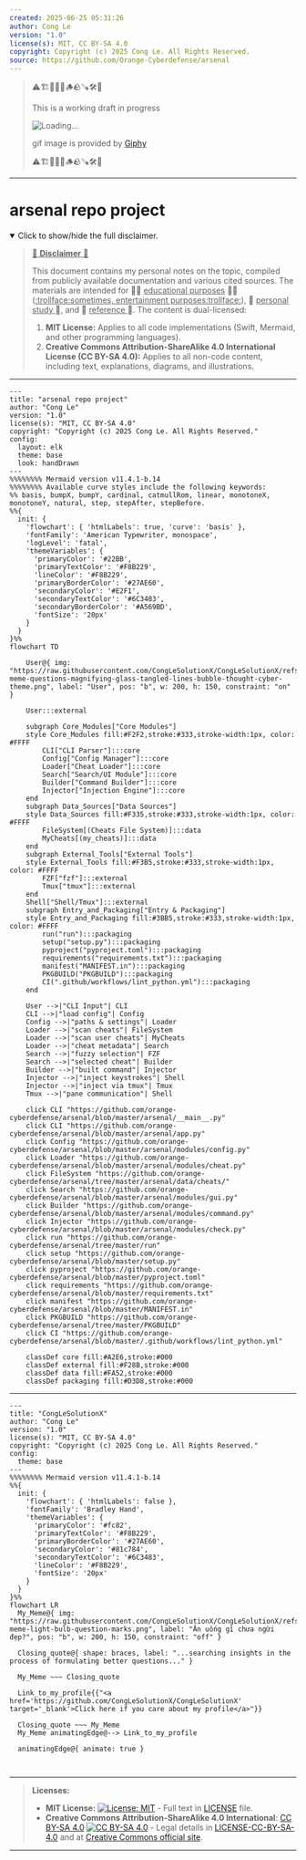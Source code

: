 ```yaml
---
created: 2025-06-25 05:31:26
author: Cong Le
version: "1.0"
license(s): MIT, CC BY-SA 4.0
copyright: Copyright (c) 2025 Cong Le. All Rights Reserved.
source: https://github.com/Orange-Cyberdefense/arsenal
---
```



> ⚠️🏗️🚧🦺🧱🪵🪨🪚🛠️👷
> 
> This is a working draft in progress
> 
> ![Loading...](https://media0.giphy.com/media/v1.Y2lkPTc5MGI3NjExb2dnYTBqZHZjczg4c2xuaDF4NXVkNzMwa3J4N3F5OGNpMzFmZHQzYSZlcD12MV9pbnRlcm5hbF9naWZfYnlfaWQmY3Q9Zw/My8Zr0fQ7yBY83g49m/giphy.gif)
>
> gif image is provided by [Giphy](https://giphy.com)
> 
> ⚠️🏗️🚧🦺🧱🪵🪨🪚🛠️👷


----




# arsenal repo project
<details open>
<summary>Click to show/hide the full disclaimer.</summary>
   
> <ins>📢 **Disclaimer** 🚨</ins>
>
> This document contains my personal notes on the topic,
> compiled from publicly available documentation and various cited sources.
> The materials are intended for 👨‍🎓 <ins>educational purposes</ins> 👨‍🎓 (<ins>:trollface:sometimes, entertainment purposes:trollface:</ins>), 📖 <ins> personal study </ins> 📖, and 🔖 <ins> reference </ins> 🔖.
> The content is dual-licensed:
> 1. **MIT License:** Applies to all code implementations (Swift, Mermaid, and other programming languages).
> 2. **Creative Commons Attribution-ShareAlike 4.0 International License (CC BY-SA 4.0):** Applies to all non-code content, including text, explanations, diagrams, and illustrations.

</details>


-----

```mermaid
---
title: "arsenal repo project"
author: "Cong Le"
version: "1.0"
license(s): "MIT, CC BY-SA 4.0"
copyright: "Copyright (c) 2025 Cong Le. All Rights Reserved."
config:
  layout: elk
  theme: base
  look: handDrawn
---
%%%%%%%% Mermaid version v11.4.1-b.14
%%%%%%%% Available curve styles include the following keywords:
%% basis, bumpX, bumpY, cardinal, catmullRom, linear, monotoneX, monotoneY, natural, step, stepAfter, stepBefore.
%%{
  init: {
    'flowchart': { 'htmlLabels': true, 'curve': 'basis' },
    'fontFamily': 'American Typewriter, monospace',
    'logLevel': 'fatal',
    'themeVariables': {
      'primaryColor': '#22BB',
      'primaryTextColor': '#F8B229',
      'lineColor': '#F8B229',
      'primaryBorderColor': '#27AE60',
      'secondaryColor': '#E2F1',
      'secondaryTextColor': '#6C3483',
      'secondaryBorderColor': '#A569BD',
      'fontSize': '20px'
    }
  }
}%%
flowchart TD

    User@{ img: "https://raw.githubusercontent.com/CongLeSolutionX/CongLeSolutionX/refs/heads/main/assets/images/My-meme-questions-magnifying-glass-tangled-lines-bubble-thought-cyber-theme.png", label: "User", pos: "b", w: 200, h: 150, constraint: "on" }
    
    User:::external

    subgraph Core_Modules["Core Modules"]
    style Core_Modules fill:#F2F2,stroke:#333,stroke-width:1px, color: #FFFF
        CLI["CLI Parser"]:::core
        Config["Config Manager"]:::core
        Loader["Cheat Loader"]:::core
        Search["Search/UI Module"]:::core
        Builder["Command Builder"]:::core
        Injector["Injection Engine"]:::core
    end
    subgraph Data_Sources["Data Sources"]
    style Data_Sources fill:#F335,stroke:#333,stroke-width:1px, color: #FFFF
        FileSystem[(Cheats File System)]:::data
        MyCheats[(my_cheats)]:::data
    end
    subgraph External_Tools["External Tools"]
    style External_Tools fill:#F3B5,stroke:#333,stroke-width:1px, color: #FFFF
        FZF["fzf"]:::external
        Tmux["tmux"]:::external
    end
    Shell["Shell/Tmux"]:::external
    subgraph Entry_and_Packaging["Entry & Packaging"]
    style Entry_and_Packaging fill:#3BB5,stroke:#333,stroke-width:1px, color: #FFFF
        run("run"):::packaging
        setup("setup.py"):::packaging
        pyproject("pyproject.toml"):::packaging
        requirements("requirements.txt"):::packaging
        manifest("MANIFEST.in"):::packaging
        PKGBUILD("PKGBUILD"):::packaging
        CI(".github/workflows/lint_python.yml"):::packaging
    end

    User -->|"CLI Input"| CLI
    CLI -->|"load config"| Config
    Config -->|"paths & settings"| Loader
    Loader -->|"scan cheats"| FileSystem
    Loader -->|"scan user cheats"| MyCheats
    Loader -->|"cheat metadata"| Search
    Search -->|"fuzzy selection"| FZF
    Search -->|"selected cheat"| Builder
    Builder -->|"built command"| Injector
    Injector -->|"inject keystrokes"| Shell
    Injector -->|"inject via tmux"| Tmux
    Tmux -->|"pane communication"| Shell

    click CLI "https://github.com/orange-cyberdefense/arsenal/blob/master/arsenal/__main__.py"
    click CLI "https://github.com/orange-cyberdefense/arsenal/blob/master/arsenal/app.py"
    click Config "https://github.com/orange-cyberdefense/arsenal/blob/master/arsenal/modules/config.py"
    click Loader "https://github.com/orange-cyberdefense/arsenal/blob/master/arsenal/modules/cheat.py"
    click FileSystem "https://github.com/orange-cyberdefense/arsenal/tree/master/arsenal/data/cheats/"
    click Search "https://github.com/orange-cyberdefense/arsenal/blob/master/arsenal/modules/gui.py"
    click Builder "https://github.com/orange-cyberdefense/arsenal/blob/master/arsenal/modules/command.py"
    click Injector "https://github.com/orange-cyberdefense/arsenal/blob/master/arsenal/modules/check.py"
    click run "https://github.com/orange-cyberdefense/arsenal/tree/master/run"
    click setup "https://github.com/orange-cyberdefense/arsenal/blob/master/setup.py"
    click pyproject "https://github.com/orange-cyberdefense/arsenal/blob/master/pyproject.toml"
    click requirements "https://github.com/orange-cyberdefense/arsenal/blob/master/requirements.txt"
    click manifest "https://github.com/orange-cyberdefense/arsenal/blob/master/MANIFEST.in"
    click PKGBUILD "https://github.com/orange-cyberdefense/arsenal/tree/master/PKGBUILD"
    click CI "https://github.com/orange-cyberdefense/arsenal/blob/master/.github/workflows/lint_python.yml"

    classDef core fill:#A2E6,stroke:#000
    classDef external fill:#F28B,stroke:#000
    classDef data fill:#FA52,stroke:#000
    classDef packaging fill:#D3D8,stroke:#000

```

-----

<!-- 
```mermaid
%% Current Mermaid version
info
```  -->


```mermaid
---
title: "CongLeSolutionX"
author: "Cong Le"
version: "1.0"
license(s): "MIT, CC BY-SA 4.0"
copyright: "Copyright (c) 2025 Cong Le. All Rights Reserved."
config:
  theme: base
---
%%%%%%%% Mermaid version v11.4.1-b.14
%%{
  init: {
    'flowchart': { 'htmlLabels': false },
    'fontFamily': 'Bradley Hand',
    'themeVariables': {
      'primaryColor': '#fc82',
      'primaryTextColor': '#F8B229',
      'primaryBorderColor': '#27AE60',
      'secondaryColor': '#81c784',
      'secondaryTextColor': '#6C3483',
      'lineColor': '#F8B229',
      'fontSize': '20px'
    }
  }
}%%
flowchart LR
  My_Meme@{ img: "https://raw.githubusercontent.com/CongLeSolutionX/CongLeSolutionX/refs/heads/main/assets/images/My-meme-light-bulb-question-marks.png", label: "Ăn uống gì chưa ngừi đẹp?", pos: "b", w: 200, h: 150, constraint: "off" }

  Closing_quote@{ shape: braces, label: "...searching insights in the process of formulating better questions..." }
    
  My_Meme ~~~ Closing_quote
    
  Link_to_my_profile{{"<a href='https://github.com/CongLeSolutionX/CongLeSolutionX' target='_blank'>Click here if you care about my profile</a>"}}

  Closing_quote ~~~ My_Meme
  My_Meme animatingEdge@--> Link_to_my_profile
  
  animatingEdge@{ animate: true }



```

---
>**Licenses:**
>
>- **MIT License:**  [![License: MIT](https://img.shields.io/badge/License-MIT-yellow.svg)](LICENSE) - Full text in [LICENSE](LICENSE) file.
>- **Creative Commons Attribution-ShareAlike 4.0 International**: [CC BY-SA 4.0](https://creativecommons.org/licenses/by-sa/4.0/) [![CC BY-SA 4.0](https://licensebuttons.net/l/by-sa/4.0/88x31.png)](https://creativecommons.org/licenses/by-sa/4.0/) - Legal details in [LICENSE-CC-BY-SA-4.0](THE_PAST/LICENSE-CC-BY-SA-4.0) and at [Creative Commons official site](https://creativecommons.org/licenses/by-sa/4.0/).
>
---
